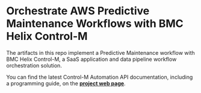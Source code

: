 # Orchestrate AWS Predictive Maintenance Workflows with BMC Helix Control-M
The artifacts in this repo implement a Predictive Maintenance workflow with BMC Helix Control-M, a SaaS application and data pipeline workflow orchestration solution.

You can find the latest Control-M Automation API documentation, including a programming guide, on the [**project web page**](https://docs.bmc.com/docs/display/public/workloadautomation/Control-M+Automation+API+-+Getting+Started+Guide).
